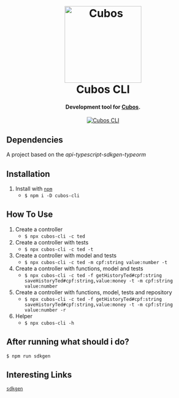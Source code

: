 <h1 align="center">
  <br>
  <a href="https://cubos.io"><img src="https://user-images.githubusercontent.com/8952441/75359066-94044a00-5892-11ea-9ea6-2027e027870f.jpeg" alt="Cubos" width="200"></a>
  <br>
  Cubos CLI
  <br>
</h1>

<h4 align="center">Development tool for <a href="http://cubos.io" target="_blank">Cubos</a>.</h4>

<p align="center">
  <a href="https://badge.fury.io/js/cubos-cli">
    <img src="https://badge.fury.io/js/cubos-cli.svg"
         alt="Cubos CLI">
  </a>
</p>

**Dependencies**
---

A project based on the *api-typescript-sdkgen-typeorm*

**Installation**
---

1. Install with [`npm`](https://www.npmjs.com/package/cubos-cli)
    + `$ npm i -D cubos-cli`

**How To Use**
---

1. Create a controller
    + `$ npx cubos-cli -c ted`
2. Create a controller with tests
    + `$ npx cubos-cli -c ted -t`
3. Create a controller with model and tests
    + `$ npx cubos-cli -c ted -m cpf:string value:number -t`
4. Create a controller with functions,  model and tests
    + `$ npx cubos-cli -c ted -f getHistoryTed#cpf:string saveHistoryTed#cpf:string,value:money -t -m cpf:string value:number`
5. Create a controller with functions,  model, tests and repository
    + `$ npx cubos-cli -c ted -f getHistoryTed#cpf:string saveHistoryTed#cpf:string,value:money -t -m cpf:string value:number -r`
6. Helper
    + `$ npx cubos-cli -h`

**After running what should i do?**
---

`$ npm run sdkgen`


**Interesting Links**
---

[`sdkgen`](https://github.com/sdkgen/sdkgen)